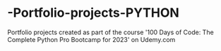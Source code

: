# -Portfolio-projects-PYTHON
Portfolio projects created as part of the course '100 Days of Code: The Complete Python Pro Bootcamp for 2023' on Udemy.com
